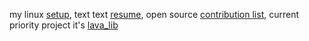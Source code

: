 my linux [setup](https://github.com/waflya-xleb/dotfiles), text text [resume](https://), open source [contribution list](https://), current priority project it's [lava_lib](https://github.com/waflya-xleb/lava_lib)
